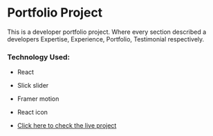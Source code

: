 # Portfolio Project

This is a developer portfolio project. Where every section described a developers Expertise, Experience, Portfolio, Testimonial respectively. 

### Technology Used:
- React
- Slick slider
- Framer motion
- React icon

- [Click here to check the live project](https://vinis-portfolio.vercel.app/) 
